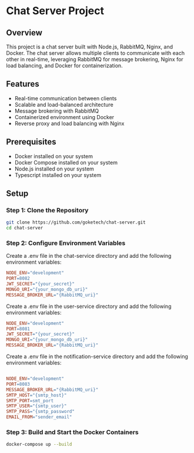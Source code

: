 # Chat Server Project

## Overview
This project is a chat server built with Node.js, RabbitMQ, Nginx, and Docker. The chat server allows multiple clients to communicate with each other in real-time, leveraging RabbitMQ for message brokering, Nginx for load balancing, and Docker for containerization.

## Features
- Real-time communication between clients
- Scalable and load-balanced architecture
- Message brokering with RabbitMQ
- Containerized environment using Docker
- Reverse proxy and load balancing with Nginx

## Prerequisites
- Docker installed on your system
- Docker Compose installed on your system
- Node.js installed on your system
- Typescript installed on your system

## Setup

### Step 1: Clone the Repository
```bash
git clone https://github.com/goketech/chat-server.git
cd chat-server
```

### Step 2: Configure Environment Variables

Create a .env file in the chat-service directory and add the following environment variables:

```makefile
NODE_ENV="development"
PORT=8082
JWT_SECRET="{your_secret}"
MONGO_URI="{your_mongo_db_uri}"
MESSAGE_BROKER_URL="{RabbitMQ_uri}"
```

Create a .env file in the user-service directory and add the following environment variables:

```makefile
NODE_ENV="development"
PORT=8081
JWT_SECRET="{your_secret}"
MONGO_URI="{your_mongo_db_uri}"
MESSAGE_BROKER_URL="{RabbitMQ_uri}"
```

Create a .env file in the notification-service directory and add the following environment variables:

```makefile

NODE_ENV="development"
PORT=8083
MESSAGE_BROKER_URL="{RabbitMQ_uri}"
SMTP_HOST="{smtp_host}"
SMTP_PORT=smt_port
SMTP_USER="{smtp_user}"
SMTP_PASS="{smtp_password"
EMAIL_FROM="sender_email"
```

### Step 3: Build and Start the Docker Containers

```bash
docker-compose up --build
```
